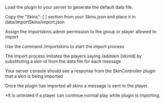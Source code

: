 Load the plugin to your server to generate the default data file.

Copy the "Skins": [ ] section from your Skins.json and place it in data/ImportSkins/import.json

Assign the importskins.admin permission to the group or player allowed to import

Use the command /importskins to start the import process

The import process imitates the players saying /addskin [skinid] by substituting a skin id from the data file for each message

Your server console should see a response from the SkinController plugin that a skin is being imported

Once the plugin has imported all skins a message is sent to the player.

*It is untested if a player can continue normal play while plugin is importing.
